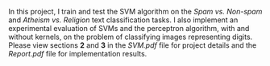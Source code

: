 In this project, I train and test the SVM algorithm on the *Spam vs. Non-spam* and *Atheism vs. Religion* text classification tasks. I also implement an experimental evaluation of SVMs and the perceptron algorithm, with and without kernels, on the problem of classifying images representing digits. Please view sections **2** and **3** in the *SVM.pdf* file for project details and the *Report.pdf* file for implementation results.

